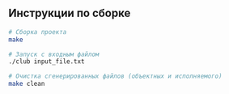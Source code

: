 ## Инструкции по сборке

```bash
# Сборка проекта
make

# Запуск с входным файлом
./club input_file.txt

# Очистка сгенерированных файлов (объектных и исполняемого)
make clean
```